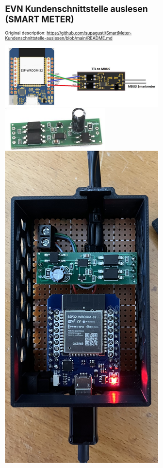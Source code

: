 # EVN Kundenschnittstelle auslesen (SMART METER)
Original description:
https://github.com/supagusti/SmartMeter-Kundenschnittstelle-auslesen/blob/main/README.md

![alt text](https://github.com/supagusti/SmartMeter-Kundenschnittstelle-auslesen/blob/main/Schaltung_2024-08-08.JPG)
![alt text](https://github.com/supagusti/SmartMeter-Kundenschnittstelle-auslesen/blob/main/TTL%20to%20MBUS.JPG)
![alt text](https://github.com/supagusti/SmartMeter-Kundenschnittstelle-auslesen/blob/main/fertiges_Projekt.jpg)

